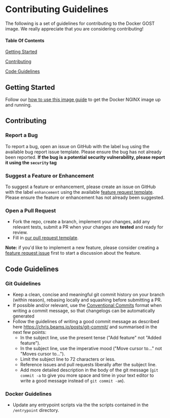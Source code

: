 # Contributing Guidelines

The following is a set of guidelines for contributing to the Docker GOST image. We really appreciate that you are considering contributing!

#### Table Of Contents

[Getting Started](#getting-started)

[Contributing](#contributing)

[Code Guidelines](#code-guidelines)

## Getting Started

Follow our [how to use this image guide](https://hub.docker.com/r/mbrav/docker-gost) to get the Docker NGINX image up and running.

## Contributing

### Report a Bug

To report a bug, open an issue on GitHub with the label `bug` using the available bug report issue template. Please ensure the bug has not already been reported. **If the bug is a potential security vulnerability, please report it using the `security` tag**

### Suggest a Feature or Enhancement

To suggest a feature or enhancement, please create an issue on GitHub with the label `enhancement` using the available [feature request template](https://github.com/mbrav/docker-gost/blob/main/.github/feature_request_template.md). Please ensure the feature or enhancement has not already been suggested.

### Open a Pull Request

- Fork the repo, create a branch, implement your changes, add any relevant tests, submit a PR when your changes are **tested** and ready for review.
- Fill in [our pull request template](https://github.com/mbrav/docker-gost/blob/main/.github/pull_request_template.md).

**Note:** if you'd like to implement a new feature, please consider creating a [feature request issue](https://github.com/nginxinc/docker-nginx/blob/main/.github/feature_request_template.md) first to start a discussion about the feature.

## Code Guidelines

### Git Guidelines

- Keep a clean, concise and meaningful git commit history on your branch (within reason), rebasing locally and squashing before submitting a PR.
- If possible and/or relevant, use the [Conventional Commits](https://www.conventionalcommits.org/en/v1.0.0/) format when writing a commit message, so that changelogs can be automatically generated
- Follow the guidelines of writing a good commit message as described here <https://chris.beams.io/posts/git-commit/> and summarised in the next few points:
  - In the subject line, use the present tense ("Add feature" not "Added feature").
  - In the subject line, use the imperative mood ("Move cursor to..." not "Moves cursor to...").
  - Limit the subject line to 72 characters or less.
  - Reference issues and pull requests liberally after the subject line.
  - Add more detailed description in the body of the git message (`git commit -a` to give you more space and time in your text editor to write a good message instead of `git commit -am`).

### Docker Guidelines

- Update any entrypoint scripts via the the scripts contained in the `/entrypoint` directory.
